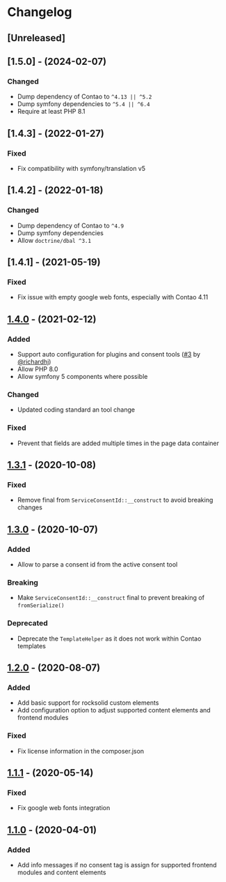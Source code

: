 
# Changelog

## [Unreleased]

## [1.5.0] - (2024-02-07)

### Changed

 - Dump dependency of Contao to `^4.13 || ^5.2`
 - Dump symfony dependencies to `^5.4 || ^6.4`
 - Require at least PHP 8.1

## [1.4.3] - (2022-01-27)

### Fixed

 - Fix compatibility with symfony/translation v5

## [1.4.2] - (2022-01-18)

### Changed

 - Dump dependency of Contao to `^4.9`
 - Dump symfony dependencies
 - Allow `doctrine/dbal ^3.1`

## [1.4.1] - (2021-05-19)

### Fixed

 - Fix issue with empty google web fonts, especially with Contao 4.11

## [1.4.0] - (2021-02-12)

### Added

 - Support auto configuration for plugins and consent tools ([#3](https://github.com/hofff/contao-consent-bridge/pull/3) by [@richardhj](https://github.com/richardhj))
 - Allow PHP 8.0
 - Allow symfony 5 components where possible

### Changed

 - Updated coding standard an tool change

### Fixed

 - Prevent that fields are added multiple times in the page data container

## [1.3.1] - (2020-10-08)

### Fixed

 - Remove final from `ServiceConsentId::__construct` to avoid breaking changes

## [1.3.0] - (2020-10-07)

### Added

 - Allow to parse a consent id from the active consent tool
 
### Breaking

 - Make `ServiceConsentId::__construct` final to prevent breaking of `fromSerialize()` 
 
### Deprecated

 - Deprecate the `TemplateHelper` as it does not work within Contao templates

## [1.2.0] - (2020-08-07)

### Added

- Add basic support for rocksolid custom elements
- Add configuration option to adjust supported content elements and frontend modules

### Fixed

- Fix license information in the composer.json

## [1.1.1] - (2020-05-14)

### Fixed

 - Fix google web fonts integration
 
## [1.1.0] - (2020-04-01)

### Added

- Add info messages if no consent tag is assign for supported frontend modules and content elements


[1.4.0]: https://github.com/hofff/contao-consent-bridge/compare/1.3.1...1.4.0
[1.3.1]: https://github.com/hofff/contao-consent-bridge/compare/1.3.0...1.3.1
[1.3.0]: https://github.com/hofff/contao-consent-bridge/compare/1.2.0...1.3.0
[1.2.0]: https://github.com/hofff/contao-consent-bridge/compare/1.1.1...1.2.0
[1.1.1]: https://github.com/hofff/contao-consent-bridge/compare/1.1.0...1.1.1
[1.1.0]: https://github.com/hofff/contao-consent-bridge/compare/1.0.0...1.1.0
